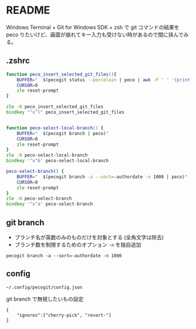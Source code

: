 # README

Windows Terminal + Git for Windows SDK + zsh で git コマンドの結果を peco りたいけど、画面が崩れてキー入力も受けない時があるので間に挟んでみる。  
## .zshrc

```zsh
function peco_insert_selected_git_files(){
    BUFFER="  $(pecogit status --porcelain | peco | awk -F ' ' '{print $NF}' | tr '\n' ' ')"
    CURSOR=0
    zle reset-prompt
}

zle -N peco_insert_selected_git_files
bindkey "^x^l" peco_insert_selected_git_files


function peco-select-local-branch() {
    BUFFER="  $(pecogit branch | peco)"
    CURSOR=0
    zle reset-prompt
}
zle -N peco-select-local-branch
bindkey '^x^b' peco-select-local-branch

peco-select-branch() {
    BUFFER="  $(pecogit branch -a --sort=-authordate -n 1000 | peco)"
    CURSOR=0
    zle reset-prompt
}
zle -N peco-select-branch
bindkey '^x^a' peco-select-branch
```

## git branch

* ブランチ名が英数のみのものだけを対象とする (全角文字は除去)
* ブランチ数を制限するためのオプション `-n` を独自追加

```
pecogit branch -a --sort=-authordate -n 1000
```

## config

`~/.config/pecogit/config.json`  

git branch で無視したいもの設定

```
{
    "ignores":["cherry-pick", "revert-"]
}
```
